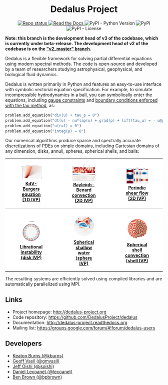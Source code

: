 <!-- Title -->
<h1 align="center">
  Dedalus Project
</h1>

<!-- Information badges -->
<p align="center">
  <a href="https://www.repostatus.org/#active">
    <img alt="Repo status" src="https://www.repostatus.org/badges/latest/active.svg" />
  </a>
  <a href="http://dedalus-project.readthedocs.org">
    <img alt="Read the Docs" src="https://img.shields.io/readthedocs/dedalus-project">
  </a>
  <img alt="PyPI - Python Version" src="https://img.shields.io/pypi/pyversions/dedalus">
  <img alt="PyPI" src="https://img.shields.io/pypi/v/dedalus">
  <img alt="PyPI - License" src="https://img.shields.io/pypi/l/dedalus">
</p>

**Note: this branch is the development head of v3 of the codebase, which is currently under beta-release.
The development head of v2 of the codebase is on the ["v2_master" branch](https://github.com/DedalusProject/dedalus/tree/v2_master).**

Dedalus is a flexible framework for solving partial differential equations using modern spectral methods.
The code is open-source and developed by a team of researchers studying astrophysical, geophysical, and biological fluid dynamics.

Dedalus is written primarily in Python and features an easy-to-use interface with symbolic vectorial equation specification.
For example, to simulate incompressible hydrodynamics in a ball, you can symbolically enter the equations, including [gauge constraints](https://dedalus-project.readthedocs.io/en/latest/pages/gauge_constraints.html) and [boundary conditions enforced with the tau method](https://dedalus-project.readthedocs.io/en/latest/pages/tau_method.html), as:

```python
problem.add_equation("div(u) + tau_p = 0")
problem.add_equation("dt(u) - nu*lap(u) + grad(p) + lift(tau_u) = - u@grad(u)")
problem.add_equation("u(r=1) = 0")
problem.add_equation("integ(p) = 0")
```

Our numerical algorithms produce sparse and spectrally accurate discretizations of PDEs on simple domains, including Cartesian domains of any dimension, disks, annuli, spheres, spherical shells, and balls:

<table style="background-color:#FFFFFF;">
  <tr>
    <th width="25%">
      <a href="https://dedalus-project.readthedocs.io/en/latest/pages/examples/ivp_1d_kdv_burgers.html">
        <figure>
          <img src="docs/pages/examples/images/kdv_burgers.png">
          <figcaption>KdV-Burgers equation (1D IVP)</figcaption>
        </figure>
      </a>
    </th>
    <th width="25%">
      <a href="https://dedalus-project.readthedocs.io/en/latest/pages/examples/ivp_2d_rayleigh_benard.html">
        <figure>
          <img src="docs/pages/examples/images/rayleigh_benard.png">
          <figcaption>Rayleigh-Benard convection (2D IVP)</figcaption>
        </figure>
      </a>
    </th>
    <th width="25%">
      <a href="https://dedalus-project.readthedocs.io/en/latest/pages/examples/ivp_2d_shear_flow.html">
        <figure>
            <img src="docs/pages/examples/images/shear_flow.png">
            <figcaption>Periodic shear flow (2D IVP)</figcaption>
        </figure>
      </a>
    </th>
    <th width="25%">
      <a href="https://dedalus-project.readthedocs.io/en/latest/pages/examples/lbvp_2d_poisson.html">
        <figure>
            <img src="docs/pages/examples/images/poisson.png">
            <figcaption>Poisson equation (2D LBVP)</figcaption>
        </figure>
      </a>
    </th>
  </tr>
  <tr>
    <th width="25%">
      <a href="https://dedalus-project.readthedocs.io/en/latest/pages/examples/ivp_disk_libration.html">
        <figure>
          <img src="docs/pages/examples/images/libration.png">
          <figcaption>Librational instability (disk IVP)</figcaption>
        </figure>
      </a>
    </th>
    <th width="25%">
      <a href="https://dedalus-project.readthedocs.io/en/latest/pages/examples/ivp_sphere_shallow_water.html">
        <figure>
          <img src="docs/pages/examples/images/shallow_water.png">
          <figcaption>Spherical shallow water (sphere IVP)</figcaption>
        </figure>
      </a>
    </th>
    <th width="25%">
      <a href="https://dedalus-project.readthedocs.io/en/latest/pages/examples/ivp_shell_convection.html">
        <figure>
            <img src="docs/pages/examples/images/shell_convection.png">
            <figcaption>Spherical shell convection (shell IVP)</figcaption>
        </figure>
      </a>
    </th>
    <th width="25%">
      <a href="https://dedalus-project.readthedocs.io/en/latest/pages/examples/ivp_ball_internally_heated_convection.html">
        <figure>
            <img src="docs/pages/examples/images/internally_heated_convection.png">
            <figcaption>Internally heated convection (ball IVP)</figcaption>
        </figure>
      </a>
    </th>
  </tr>
</table>

The resulting systems are efficiently solved using compiled libraries and are automatically parallelized using MPI.

## Links

* Project homepage: <http://dedalus-project.org>
* Code repository: <https://github.com/DedalusProject/dedalus>
* Documentation: <http://dedalus-project.readthedocs.org>
* Mailing list: <https://groups.google.com/forum/#!forum/dedalus-users>

## Developers

* [Keaton Burns (@kburns)](https://github.com/kburns)
* [Geoff Vasil (@gmvasil)](https://github.com/gmvasil)
* [Jeff Oishi (@jsoishi)](https://github.com/jsoishi)
* [Daniel Lecoanet (@lecoanet)](https://github.com/lecoanet/)
* [Ben Brown (@bpbrown)](https://github.com/bpbrown)
